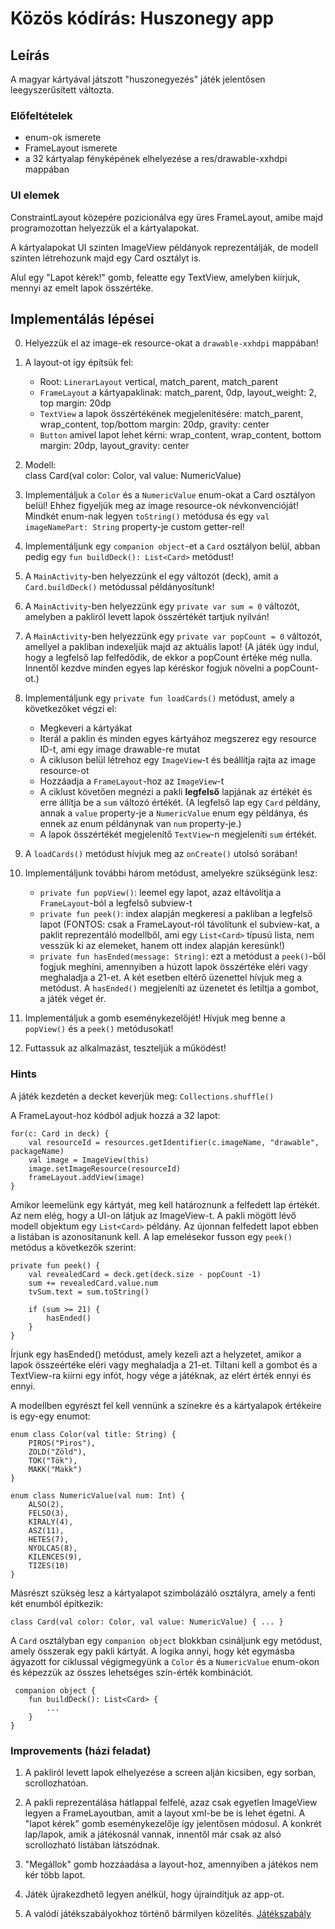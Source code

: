 # Közös kódírás: Huszonegy app

## Leírás

A magyar kártyával játszott "huszonegyezés" játék jelentősen leegyszerűsített változta.

### Előfeltételek

* enum-ok ismerete
* FrameLayout ismerete
* a 32 kártyalap fényképének elhelyezése a res/drawable-xxhdpi mappában

### UI elemek

ConstraintLayout közepére pozicionálva egy üres FrameLayout, amibe majd programozottan helyezzük el a kártyalapokat.

A kártyalapokat UI szinten ImageView példányok reprezentálják, de modell szinten létrehozunk majd egy Card osztályt is.

Alul egy "Lapot kérek!" gomb, feleatte egy TextView, amelyben kiírjuk, mennyi az emelt lapok összértéke.

## Implementálás lépései

0. Helyezzük el az image-ek resource-okat a `drawable-xxhdpi` mappában!

1. A layout-ot így építsük fel:
    * Root: `LinerarLayout` vertical, match_parent, match_parent
    * `FrameLayout` a kártyapaklinak: match_parent, 0dp, layout_weight: 2, top margin: 20dp
    * `TextView` a lapok összértékének megjelenítésére: match_parent, wrap_content, top/bottom margin: 20dp, gravity: center
    * `Button` amivel lapot lehet kérni: wrap_content, wrap_content, bottom margin: 20dp, layout_gravity: center

2. Modell:  
    class Card(val color: Color, val value: NumericValue)

3. Implementáljuk a `Color` és a `NumericValue` enum-okat a Card osztályon belül! Ehhez figyeljük meg az image resource-ok névkonvencióját! Mindkét enum-nak legyen `toString()` metódusa és egy `val imageNamePart: String` property-je custom getter-rel!

4. Implementáljunk egy `companion object`-et a `Card` osztályon belül, abban pedig egy `fun buildDeck(): List<Card>` metódust!

5. A `MainActivity`-ben helyezzünk el egy változót (deck), amit a `Card.buildDeck()` metódussal példányosítunk!

6. A `MainActivity`-ben helyezzünk egy `private var sum = 0` változót, amelyben a pakliról levett lapok összértékét tartjuk nyilván!

7. A `MainActivity`-ben helyezzünk egy `private var popCount = 0` változót, amellyel a pakliban indexeljük majd az aktuális lapot! (A játék úgy indul, hogy a legfelső lap felfedődik, de ekkor a popCount értéke még nulla. Innentől kezdve minden egyes lap kéréskor fogjuk növelni a popCount-ot.)

8. Implementáljunk egy `private fun loadCards()` metódust, amely a következőket végzi el:
    * Megkeveri a kártyákat
    * Iterál a paklin és minden egyes kártyához megszerez egy resource ID-t, ami egy image drawable-re mutat
    * A cikluson belül létrehoz egy `ImageView`-t és beállítja rajta az image resource-ot
    * Hozzáadja a `FrameLayout`-hoz az `ImageView`-t
    * A ciklust követően megnézi a pakli **legfelső** lapjának az értékét és erre állítja be a `sum` változó értékét. (A legfelső lap egy `Card` példány, annak a `value` property-je a `NumericValue` enum egy példánya, és ennek az enum példánynak van `num` property-je.)
    * A lapok összértékét megjelenítő `TextView`-n megjeleníti `sum` értékét.

9. A `loadCards()` metódust hívjuk meg az `onCreate()` utolsó sorában!

10. Implementáljunk további három metódust, amelyekre szükségünk lesz:
    * `private fun popView()`: leemel egy lapot, azaz eltávolítja a `FrameLayout`-ból a legfelső subview-t
    * `private fun peek()`: index alapján megkeresi a pakliban a legfelső lapot (FONTOS: csak a FrameLayout-ról távolítunk el subview-kat, a paklit reprezentáló modellből, ami egy `List<Card>` típusú lista, nem vesszük ki az elemeket, hanem ott index alapján keresünk!)
    * `private fun hasEnded(message: String)`: ezt a metódust a `peek()`-ből fogjuk meghíni, amennyiben a húzott lapok összértéke eléri vagy meghaladja a 21-et. A két esetben eltérő üzenettel hívjuk meg a metódust. A `hasEnded()` megjeleníti az üzenetet és letiltja a gombot, a játék véget ér.

11. Implementáljuk a gomb eseménykezelőjét! Hívjuk meg benne a `popView()` és a `peek()` metódusokat!

12. Futtassuk az alkalmazást, teszteljük a működést!



### Hints

A játék kezdetén a decket keverjük meg: `Collections.shuffle()`

A FrameLayout-hoz kódból adjuk hozzá a 32 lapot:

    for(c: Card in deck) {
        val resourceId = resources.getIdentifier(c.imageName, "drawable", packageName)
        val image = ImageView(this)
        image.setImageResource(resourceId)
        frameLayout.addView(image)
    }

Amikor leemelünk egy kártyát, meg kell határoznunk a felfedett lap értékét. Az nem elég, hogy a UI-on látjuk az ImageView-t. A pakli mögött lévő modell objektum egy `List<Card>` példány. Az újonnan felfedett lapot ebben a listában is azonosítanunk kell. A lap emelésekor fusson egy `peek()` metódus a következők szerint:

    private fun peek() {
        val revealedCard = deck.get(deck.size - popCount -1)
        sum += revealedCard.value.num
        tvSum.text = sum.toString()

        if (sum >= 21) {
            hasEnded()
        }
    }

Írjunk egy hasEnded() metódust, amely kezeli azt a helyzetet, amikor a lapok összeértéke eléri vagy meghaladja a 21-et. Tiltani kell a gombot és a TextView-ra kiírni egy infót, hogy vége a játéknak, az elért érték ennyi és ennyi.

A modellben egyrészt fel kell vennünk a színekre és a kártyalapok értékeire is egy-egy enumot:

    enum class Color(val title: String) {
        PIROS("Piros"),
        ZOLD("Zöld"),
        TOK("Tök"),
        MAKK("Makk")
    }

    enum class NumericValue(val num: Int) {
        ALSO(2),
        FELSO(3),
        KIRALY(4),
        ASZ(11),
        HETES(7),
        NYOLCAS(8),
        KILENCES(9),
        TIZES(10)
    }

Másrészt szükség lesz a kártyalapot szimbolázáló osztályra, amely a fenti két enumból építkezik:

    class Card(val color: Color, val value: NumericValue) { ... }

A `Card` osztályban egy `companion object` blokkban csináljunk egy metódust, amely összerak egy pakli kártyát. A logika annyi, hogy két egymásba ágyazott for ciklussal végigmegyünk a `Color` és a `NumericValue` enum-okon és képezzük az összes lehetséges szín-érték kombinációt.

     companion object {
        fun buildDeck(): List<Card> {
            ...
        }
    }

### Improvements (házi feladat)

1. A pakliról levett lapok elhelyezése a screen alján kicsiben, egy sorban, scrollozhatóan.

2. A pakli reprezentálása hátlappal felfelé, azaz csak egyetlen ImageView legyen a FrameLayoutban, amit a layout xml-be be is lehet égetni. A "lapot kérek" gomb eseménykezelője így jelentősen módosul. A konkrét lap/lapok, amik a játékosnál vannak, innentől már csak az alsó scrollozható listában látszódnak.

3. "Megállok" gomb hozzáadása a layout-hoz, amennyiben a játékos nem kér több lapot.

4. Játék újrakezdhető legyen anélkül, hogy újraindítjuk az app-ot.

5. A valódi játékszabályokhoz történő bármilyen közelítés. [Játékszabály](https://www.kartya-jatek.hu/huszonegy/)